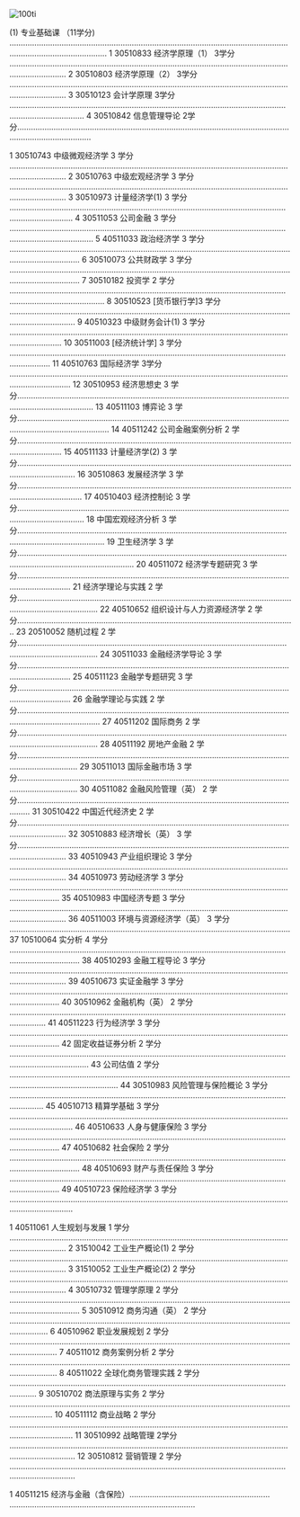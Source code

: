 ![100ti](/Users/oralbayzharylkassyn/Downloads/denisse-leon-544612-unsplash.jpg)

(1) 专业基础课 （11学分) …………………………………………..……………………………………………………………….……………………….…………...
1 30510833 经济学原理（1） 3学分 ……………………………..………………………………………………………….……………………….………………
2 30510803 经济学原理（2） 3学分 ……………………………..………………………………………………………….……………………….………………
3 30510123 会计学原理 3学分 ……………………………..……………………………..………………………………….……………………….……………..
4 30510842 信息管理导论 2学分……………………………..……………………………………………………………….……………………….………………..

1 30510743 中级微观经济学 3 学分 ……………………………..………………………………………………………….……………………….………………
2 30510763 中级宏观经济学 3 学分 ……………………………..………………………………………………………….……………………….………………
3 30510973 计量经济学(1) 3 学分 ……………………………..………………………..………………………………….……………………….………………
4 30511053 公司金融 3 学分 ……………………………..…………………………….....………………………………….……………………….………………
5 40511033 政治经济学 3 学分 ……………………………..…………………………….………………………………….……………………….………………
6 30510073 公共财政学 3 学分 ……………………………..…………………………….………………………………….……………………….………………
7 30510182 投资学 2 学分 ……………………………..…………………………………..………………………………….……………………….………………..
8 30510523  [货币银行学]3 学分 ……………………………..…………………………….………………………………….……………………….…………….
9 40510323 中级财务会计(1) 3 学分 ……………………………..………………………………………………………….……………………….…………….
10 30511003  [经济统计学] 3 学分 ……………………………..……………………….....………………………………….……………………….…..
11 40510763 国际经济学 3学分 ……………………………..………………………......………………………………….……………………….…………..
12 30510953 经济思想史 3 学分……………………………..……………………………………………………………….……………………….………………...
13 40511103 博弈论 3 学分……………………………..…………………………………………………………………….……………………….………………....
14 40511242 公司金融案例分析 2 学分……………………………..………………….………………………………….……………………….……………….
15 40511133 计量经济学(2) 3 学分……………………………..……………………….………………………………….……………………….……………….
16 30510863 发展经济学 3 学分……………………………..………………………....………………………………….……………………….……………….
17 40510403 经济控制论 3 学分……………………………..………………………...………………………………….……………………….………………..
18 中国宏观经济分析 3 学分……………………………..…………………………….....………………………………….……………………….………………..
19 卫生经济学 3 学分……………………………..………………………………………...………………………………….……………………….……………….....
20 40511072 经济学专题研究 3 学分……………………………..……………………………………………………….……………………….………………..
21 经济学理论与实践 2 学分……………………………..……………………………....………………………………….……………………….………………..
22 40510652 组织设计与人力资源经济学 2 学分…………………………….………………………………….……………………….………………...
23 20510052 随机过程 2 学分……………………………..……………………………..………………………………….……………………….………………..
24 30511033 金融经济学导论 3 学分……………………………..……………………………………………………….……………………….………………..
25 40511123 金融学专题研究 3 学分……………………………..……………………………………………………….……………………….………………..
26 金融学理论与实践 2 学分……………………………..……………………………...………………………………….……………………….………………...
27 40511202 国际商务 2 学分……………………………..……………………………..………………………………….……………………….………………..
28 40511192 房地产金融 2 学分……………………………..………………………...………………………………….……………………….……………..
29 30511013 国际金融市场 3 学分……………………………..………………………………………………………….……………………….………………..
30 40511082 金融风险管理（英） 2 学分……………………………..……………..………………………………….……………………….………
31 30510422 中国近代经济史 2 学分……………………………..……………………………………………………….……………………….………………
32 30510883 经济增长（英） 3 学分……………………………..……………………………………………………….……………………….………………
33 40510943 产业组织理论 3 学分 ……………………………..………………………………………………………….……………………….………………
34 40510973 劳动经济学 3 学分 ……………………………..………………………...………………………………….……………………….…………
35 40510983 中国经济专题 3 学分 ……………………………..………………………………………………………….……………………….………………
36 40511003 环境与资源经济学（英） 3 学分 ……………………………..………………………………………….……………………….…………
37 10510064 实分析 4 学分 ……………………………..…………………………….....………………………………….……………………….…………
38 40510293 金融工程导论 3 学分 ……………………………..………………………………………………………….……………………….………………
39 40510673 实证金融学 3 学分 ……………………………..………………………...………………………………….……………………….…………
40 30510962 金融机构（英） 2 学分 ……………………………..…………………..………………………………….……………………….…………
41 40511223 行为经济学 3 学分 ……………………………..………………………...………………………………….……………………….…………
42 固定收益证券分析 2 学分 ……………………………..……………………………..………………………………….……………………….……………….
43 公司估值 2 学分 ……………………………..………………………………………....………………………………….……………………….………………..
44 30510983 风险管理与保险概论 3 学分 ……………………………..…………….………………………………….……………………….………………
45 40510713 精算学基础 3 学分 ……………………………..………………………...………………………………….……………………….………………
46 40510633 人身与健康保险 3 学分 ……………………………..…………………..………………………………….……………………….………………
47 40510682 社会保险 2 学分 ……………………………..……………………….....………………………………….……………………….………………
48 40510693 财产与责任保险 3 学分 ……………………………..…………………..………………………………….……………………….………………
49 40510723 保险经济学 3 学分 ……………………………..………………………...………………………………….……………………….………………

1 40511061 人生规划与发展 1 学分 ……………………………..………………………………………………………….……………………….………………
2 31510042 工业生产概论(1) 2 学分 ……………………………..………………………………………………………….……………………….………………
3 31510052 工业生产概论(2) 2 学分 ……………………………..………………………………………………………….……………………….………………
4 30510732 管理学原理 2 学分 ……………………………..…………………………….………………………………….……………………….………………
5 30510912 商务沟通（英） 2 学分 ……………………………..……………………...………………………….……………………….………………..
6 40510962 职业发展规划 2 学分 ……………………………..………………………...………………………….……………………….………………...
7 40511012 商务案例分析 2 学分 ……………………………..………………………...………………………….……………………….………………...
8 40511022 全球化商务管理实践 2 学分 ……………………………..……………….………………………….……………………….………………...
9 30510702 商法原理与实务 2 学分 ……………………………..………………………………………………….……………………….………………....
10 40511112 商业战略 2 学分 ……………………………..……………………………...………………………….……………………….………………...
11 30510992 战略管理 2学分 ……………………………..……………………………...………………………….……………………….………………....
12 30510812 营销管理 2 学分 ……………………………..……………………………..………………………….……………………….………………....

 
1 40511215 经济与金融（含保险）……………………………..……………………… ………………………….……………………….……………….....
